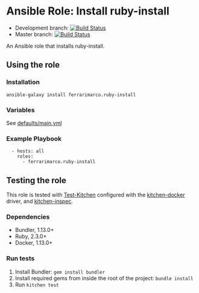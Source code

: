 # Ansible Role: Install ruby-install
* Development branch: [![Build Status](https://travis-ci.org/ferrarimarco/ansible-role-ruby-install.svg?branch=development)](https://travis-ci.org/ferrarimarco/ansible-role-ruby-install)
* Master branch: [![Build Status](https://travis-ci.org/ferrarimarco/ansible-role-ruby-install.svg?branch=master)](https://travis-ci.org/ferrarimarco/ansible-role-ruby-install)

An Ansible role that installs ruby-install.

## Using the role
### Installation
```
ansible-galaxy install ferrarimarco.ruby-install
```

### Variables
See [defaults/main.yml](defaults/main.yml)

### Example Playbook
```
  - hosts: all
    roles:
      - ferrarimarco.ruby-install
```


## Testing the role
This role is tested with [Test-Kitchen](https://github.com/test-kitchen/test-kitchen) configured with the [kitchen-docker](https://github.com/test-kitchen/kitchen-docker) driver,
and [kitchen-inspec](https://github.com/chef/kitchen-inspec).

### Dependencies

- Bundler, 1.13.0+
- Ruby, 2.3.0+
- Docker, 1.13.0+

### Run tests

1. Install Bundler: `gem install bundler`
1. Install required gems from inside the root of the project: `bundle install`
1. Run `kitchen test`

